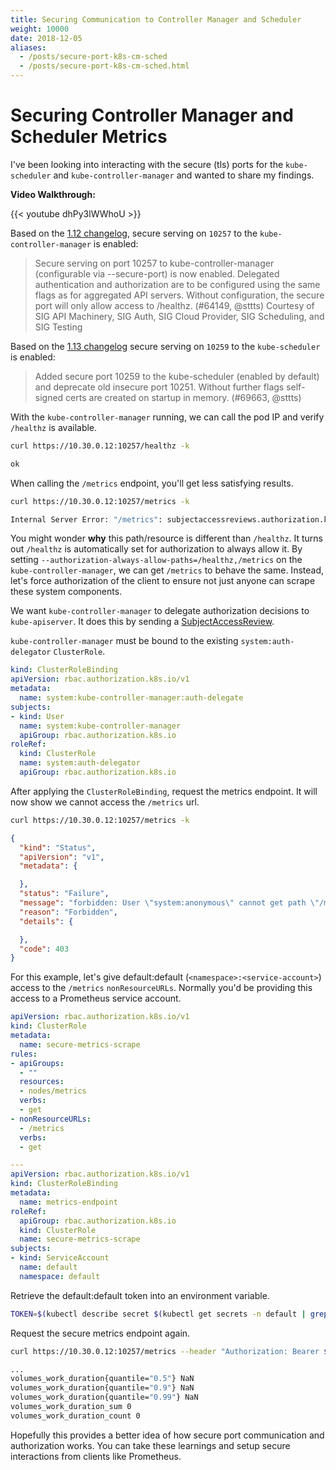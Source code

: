 ```yaml
---
title: Securing Communication to Controller Manager and Scheduler
weight: 10000
date: 2018-12-05
aliases:
  - /posts/secure-port-k8s-cm-sched
  - /posts/secure-port-k8s-cm-sched.html
---
```


# Securing Controller Manager and Scheduler Metrics

I've been looking into interacting with the secure (tls) ports for the
`kube-scheduler` and `kube-controller-manager` and wanted to share my findings.

**Video Walkthrough:**

{{< youtube dhPy3lWWhoU >}}

Based on the [1.12
changelog](https://github.com/kubernetes/kubernetes/blob/master/CHANGELOG-1.12.md),
secure serving on `10257` to the `kube-controller-manager` is enabled:

> Secure serving on port 10257 to kube-controller-manager (configurable via
> --secure-port) is now enabled. Delegated authentication and authorization are
> to be configured using the same flags as for aggregated API servers. Without
> configuration, the secure port will only allow access to /healthz. (#64149,
> @sttts) Courtesy of SIG API Machinery, SIG Auth, SIG Cloud Provider, SIG
> Scheduling, and SIG Testing

Based on the [1.13
changelog](https://github.com/kubernetes/kubernetes/blob/master/CHANGELOG-1.13.md)
secure serving on `10259` to the `kube-scheduler` is enabled:

> Added secure port 10259 to the kube-scheduler (enabled by default) and
> deprecate old insecure port 10251. Without further flags self-signed certs are
> created on startup in memory. (#69663, @sttts)

With the `kube-controller-manager` running, we can call the pod IP and verify
`/healthz` is available.

```bash
curl https://10.30.0.12:10257/healthz -k

ok
```

When calling the `/metrics` endpoint, you'll get less satisfying results.

```bash
curl https://10.30.0.12:10257/metrics -k

Internal Server Error: "/metrics": subjectaccessreviews.authorization.k8s.io is forbidden: User "system:kube-controller-manager" cannot create resource "subjectaccessreviews" in API group "authorization.k8s.io" at the cluster scope
```

You might wonder **why** this path/resource is different than `/healthz`. It
turns out `/healthz` is automatically set for authorization to always allow it.
By setting `--authorization-always-allow-paths=/healthz,/metrics` on the
`kube-controller-manager`, we can get `/metrics` to behave the same. Instead,
let's force authorization of the client to ensure not just anyone can scrape
these system components.

We want `kube-controller-manager` to delegate authorization decisions to
`kube-apiserver`. It does this by sending a
[SubjectAccessReview](https://kubernetes.io/docs/reference/access-authn-authz/authorization/#checking-api-access).

`kube-controller-manager` must be bound to the existing `system:auth-delegator`
`ClusterRole`.

```yaml
kind: ClusterRoleBinding
apiVersion: rbac.authorization.k8s.io/v1
metadata:
  name: system:kube-controller-manager:auth-delegate
subjects:
- kind: User
  name: system:kube-controller-manager
  apiGroup: rbac.authorization.k8s.io
roleRef:
  kind: ClusterRole
  name: system:auth-delegator
  apiGroup: rbac.authorization.k8s.io
```

After applying the `ClusterRoleBinding`, request the metrics endpoint. It will
now show we cannot access the `/metrics` url.

```bash
curl https://10.30.0.12:10257/metrics -k
```

```json
{
  "kind": "Status",
  "apiVersion": "v1",
  "metadata": {

  },
  "status": "Failure",
  "message": "forbidden: User \"system:anonymous\" cannot get path \"/metrics\"",
  "reason": "Forbidden",
  "details": {

  },
  "code": 403
}
```

For this example, let's give default:default (`<namespace>:<service-account>`)
access to the `/metrics` `nonResourceURLs`. Normally you'd be providing this
access to a Prometheus service account.

```yaml
apiVersion: rbac.authorization.k8s.io/v1
kind: ClusterRole
metadata:
  name: secure-metrics-scrape
rules:
- apiGroups:
  - ""
  resources:
  - nodes/metrics
  verbs:
  - get
- nonResourceURLs:
  - /metrics
  verbs:
  - get

---
apiVersion: rbac.authorization.k8s.io/v1
kind: ClusterRoleBinding
metadata:
  name: metrics-endpoint
roleRef:
  apiGroup: rbac.authorization.k8s.io
  kind: ClusterRole
  name: secure-metrics-scrape
subjects:
- kind: ServiceAccount
  name: default
  namespace: default
```

Retrieve the default:default token into an environment variable.

```bash
TOKEN=$(kubectl describe secret $(kubectl get secrets -n default | grep ^default | cut -f1 -d ' ') | grep -E '^token' | cut -f2 -d':' | tr -d " ")
```

Request the secure metrics endpoint again.

```bash
curl https://10.30.0.12:10257/metrics --header "Authorization: Bearer $TOKEN" -k

...
volumes_work_duration{quantile="0.5"} NaN
volumes_work_duration{quantile="0.9"} NaN
volumes_work_duration{quantile="0.99"} NaN
volumes_work_duration_sum 0
volumes_work_duration_count 0
```

Hopefully this provides a better idea of how secure port communication and
authorization works. You can take these learnings and setup secure interactions
from clients like Prometheus.
